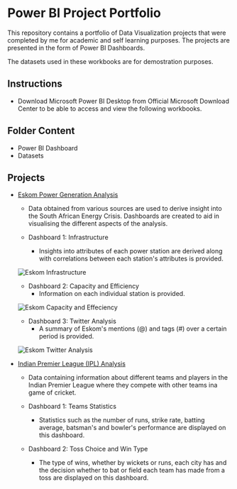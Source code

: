 # Power BI Project Portfolio
This repository contains a portfolio of Data Visualization projects that were completed by me for academic and self learning purposes. The projects are presented in the form of Power BI Dashboards.

The datasets used in these workbooks are for demostration purposes.

## Instructions
- Download Microsoft Power BI Desktop from Official Microsoft Download Center to be able to access and view the following workbooks.

## Folder Content
- Power BI Dashboard
- Datasets

## Projects
- [Eskom Power Generation Analysis](https://github.com/Seni88/PowerBI_Project_Portfolio/tree/main/Eskom%20Power%20Generation%20Analysis)
    - Data obtained from various sources are used to derive insight into the South African Energy Crisis. Dashboards are created to aid in visualising the different aspects of the analysis.

    - Dashboard 1: Infrastructure
        - Insights into attributes of each power station are derived along with correlations between each station's attributes is provided.

    ![Eskom Infrastructure](https://user-images.githubusercontent.com/101188471/197380682-e81d1427-66f8-42da-b893-d8659b5c0467.png)

    - Dashboard 2: Capacity and Efficiency
        - Information on each individual station is provided.

    ![Eskom Capacity and Effeciency](https://user-images.githubusercontent.com/101188471/197380695-f2b0962e-13c0-4d60-b6ee-e3d352f835cc.png)

    - Dashboard 3: Twitter Analysis
        - A summary of Eskom's mentions (@) and tags (#) over a certain period is provided.

    ![Eskom Twitter Analysis](https://user-images.githubusercontent.com/101188471/197380748-6ce386d9-c318-4688-bc2c-bdc45d968e05.png)

- [Indian Premier League (IPL) Analysis](https://github.com/Seni88/PowerBI_Project_Portfolio/tree/main/Indian%20Premier%20League%20(IPL)%20Analysis)
    - Data containing information about different teams and players in the Indian Premier League where they compete with other teams ina game of cricket.

    - Dashboard 1: Teams Statistics
        - Statistics such as the number of runs, strike rate, batting average, batsman's and bowler's performance are displayed on this dashboard.
    
    - Dashboard 2: Toss Choice and Win Type
        - The type of wins, whether by wickets or runs, each city has and the decision whether to bat or field each team has made from a toss are displayed on this dashboard.
    
